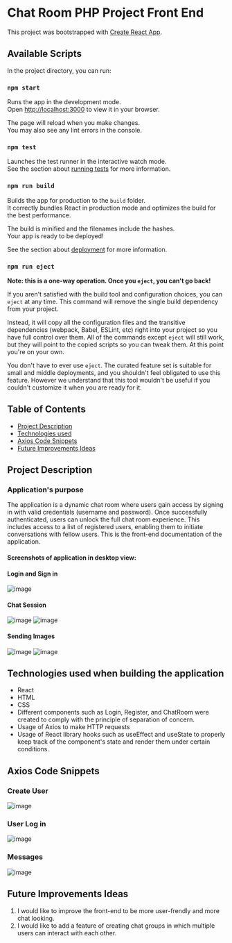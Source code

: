 # Chat Room PHP Project Front End

This project was bootstrapped with [Create React App](https://github.com/facebook/create-react-app).

## Available Scripts

In the project directory, you can run:

### `npm start`

Runs the app in the development mode.\
Open [http://localhost:3000](http://localhost:3000) to view it in your browser.

The page will reload when you make changes.\
You may also see any lint errors in the console.

### `npm test`

Launches the test runner in the interactive watch mode.\
See the section about [running tests](https://facebook.github.io/create-react-app/docs/running-tests) for more information.

### `npm run build`

Builds the app for production to the `build` folder.\
It correctly bundles React in production mode and optimizes the build for the best performance.

The build is minified and the filenames include the hashes.\
Your app is ready to be deployed!

See the section about [deployment](https://facebook.github.io/create-react-app/docs/deployment) for more information.

### `npm run eject`

**Note: this is a one-way operation. Once you `eject`, you can't go back!**

If you aren't satisfied with the build tool and configuration choices, you can `eject` at any time. This command will remove the single build dependency from your project.

Instead, it will copy all the configuration files and the transitive dependencies (webpack, Babel, ESLint, etc) right into your project so you have full control over them. All of the commands except `eject` will still work, but they will point to the copied scripts so you can tweak them. At this point you're on your own.

You don't have to ever use `eject`. The curated feature set is suitable for small and middle deployments, and you shouldn't feel obligated to use this feature. However we understand that this tool wouldn't be useful if you couldn't customize it when you are ready for it.

## Table of Contents
- [Project Description](#project-description)
- [Technologies used](#technologies)
- [Axios Code Snippets](#axios)
- [Future Improvements Ideas](#improvements)

<a name="project-description"></a>
## Project Description 

### Application's purpose
The application is a dynamic chat room where users gain access by signing in with valid credentials (username and password). Once successfully authenticated, users can unlock the full chat room experience. This includes access to a list of registered users, enabling them to initiate conversations with fellow users. This is the front-end documentation of the application.

#### Screenshots of application in desktop view:

#### Login and Sign in
![image](https://github.com/DylanBrass/project_php_frontend/assets/46633364/0ba80f0a-c4d8-459e-b0a8-f0e759b64b49)
#### Chat Session
![image](https://github.com/DylanBrass/project_php_frontend/assets/46633364/3d50c0cc-8128-4d64-b0c0-d618ce8c2ff5)
![image](https://github.com/DylanBrass/project_php_frontend/assets/46633364/cde627a8-987b-4dbe-b45d-7f5a046a237b)
#### Sending Images
![image](https://github.com/DylanBrass/project_php_frontend/assets/46633364/60cc2350-101b-4d7b-8bbe-900321dd0452)
![image](https://github.com/DylanBrass/project_php_frontend/assets/46633364/ca007988-eaac-47d3-bb4f-0fe3de00bfef)

<a name="technologies"></a>
## Technologies used when building the application
- React
- HTML
- CSS
- Different components such as Login, Register, and ChatRoom were created to comply with the principle of separation of concern.
- Usage of Axios to make HTTP requests
- Usage of React library hooks such as useEffect and useState to properly keep track of the component's state and render them under certain conditions.

<a name="axios"></a>
## Axios Code Snippets
### Create User
![image](https://github.com/DylanBrass/project_php_frontend/assets/46633364/4510488a-a1b7-4a6e-9ca1-470d6c461f95)
### User Log in
![image](https://github.com/DylanBrass/project_php_frontend/assets/46633364/03c80c6d-951a-43fd-b34c-9de2fb02c3aa)
### Messages
![image](https://github.com/DylanBrass/project_php_frontend/assets/46633364/f97f2340-c620-4a19-9529-1d370d92cbbd)

<a name="improvements"></a>
## Future Improvements Ideas
1. I would like to improve the front-end to be more user-frendly and more chat looking.
2. I would like to add a feature of creating chat groups in which multiple users can interact with each other.
